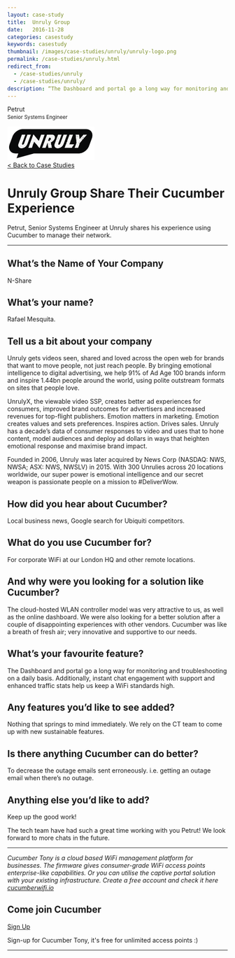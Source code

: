 ```yaml
---
layout: case-study
title:  Unruly Group
date:   2016-11-28
categories: casestudy
keywords: casestudy
thumbnail: /images/case-studies/unruly/unruly-logo.png
permalink: /case-studies/unruly.html
redirect_from:
  - /case-studies/unruly
  - /case-studies/unruly/
description: “The Dashboard and portal go a long way ​for​ ​monitoring ​and​ ​troubleshooting​ on a ​daily basis. Additionally, instant chat​ engagement ​with support ​and ​enhanced traffic stats help us keep a WiFi standards high.”
---
```


<div class="mdl-grid">
<div class="case-study-side mdl-cell mdl-cell--3-col mdl-cell--8-col-tablet mdl-cell--4-col-phone mdl-typography--text-center mdl-shadow--4dp">
<!-- <img class="cs-portrait text-center" src="/images/case-studies/n-share/rafael-mesquita.png" width="120px"> -->
<p>Petrut <br> <small>Senior Systems Engineer</small></p>
<img src="/images/case-studies/unruly/unruly-logo.png" width="200px">
</div>

<div class="case-study-post mdl-cell mdl-cell--9-col mdl-shadow--4dp">
<a href="/community/showcase/">< Back to Case Studies</a>
<h1>Unruly Group Share Their Cucumber Experience</h1>
<p>Petrut, Senior Systems Engineer at Unruly shares his experience using Cucumber to manage their network.</p>

<hr>

<h2>What’s the Name of Your Company</h2>

<p>N-Share</p>

<h2>What’s your name?</h2>

<p>Rafael Mesquita.</p>

<h2>Tell us a bit about your company</h2>

<p>Unruly gets videos seen, shared and loved across the open web for brands that want to move people, not just reach people. By bringing emotional intelligence to digital advertising, we help 91% of Ad Age 100 brands inform and inspire 1.44bn people around the world, using polite outstream formats on sites that people love.</p>

<p>UnrulyX, the viewable video SSP, creates better ad experiences for consumers, improved brand outcomes for advertisers and increased revenues for top-flight publishers. Emotion matters in marketing. Emotion creates values and sets preferences. Inspires action. Drives sales.
Unruly has a decade’s data of consumer responses to video and uses that to hone content, model audiences and deploy ad dollars in ways that heighten emotional response and maximise brand impact.</p>

<p>Founded in 2006, Unruly was later acquired by News Corp (NASDAQ: NWS, NWSA; ASX: NWS, NWSLV) in 2015. With 300 Unrulies across 20 locations worldwide, our super power is emotional intelligence and our secret weapon is passionate people on a mission to #DeliverWow.</p>

<h2>How did you hear about Cucumber?</h2>

<p>Local business ​news​, ​G​oogle search for Ubiquiti competitors.</p>

<h2>What do you use Cucumber for?</h2>

<p>For corporate WiFi at our London HQ and other remote locations.</p>

<h2>And why were you looking for a solution like Cucumber?</h2>

<p>The​ cloud-hosted​ WLAN controller model was very attractive to us,​ as well as the online dashboard​. We were​ also​ looking for a better solution after a couple of disappointing experiences with other vendors. Cucumber was like a breath of fresh air; very innovative and supportive to our needs.</p>

<h2>What’s your favourite feature?</h2>

<p>The Dashboard and portal go a long way ​for​ ​monitoring ​and​ ​troubleshooting​ on a ​daily basis. Additionally, instant chat​ engagement ​with support ​and ​enhanced traffic stats help us keep a WiFi standards high.</p>

<h2>Any features you’d like to see added?</h2>

<p>Nothing that springs to mind immediately. We rely on the CT team to come up with new sustainable features.</p>

<h2>Is there anything Cucumber can do better?</h2>

<p>To decrease the outage emails sent erroneously​. i.e. getting an outage email when there’s no outage.</p>

<h2>Anything else you’d like to add?</h2>

<p>Keep up the good work!</p>

<p>The tech team have had such a great time working with you Petrut! We look forward to more chats in the future.</p>

<hr>

<div class="mdl-typography--text-center">
<p><i>Cucumber Tony is a cloud based WiFi management platform for businesses. The firmware gives consumer-grade WiFi access points enterprise-like capabilities. Or you can utilise the captive portal solution with your existing infrastructure. Create a free account and check it here <a href="https://cucumberwifi.io">cucumberwifi.io</a></i></p>
<div class="text-center">
<h2>Come join Cucumber</h2>
<a href="https://my.ctapp.io/#/create" class="button success dst">Sign Up</a><br>
<p>Sign-up for Cucumber Tony, it's free for unlimited access points :)</p>
</div>
<hr>
</div>
</div>
</div>
